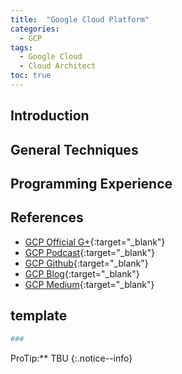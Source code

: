 ```yaml
---
title:  "Google Cloud Platform"
categories: 
  - GCP
tags:
  - Google Cloud
  - Cloud Architect
toc: true
---
```


## Introduction

## General Techniques

## Programming Experience

## References

* [GCP Official G+](https://plus.google.com/+googlecloud){:target="_blank"}
* [GCP Podcast](https://www.gcppodcast.com/){:target="_blank"}
* [GCP Github](https://github.com/googlecloudplatform){:target="_blank"}
* [GCP Blog](https://cloudplatform.googleblog.com/){:target="_blank"}
* [GCP Medium](https://medium.com/google-cloud){:target="_blank"}


## template

```bash
###

```

ProTip:** TBU 
{:.notice--info}

